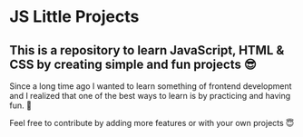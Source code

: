 # JS Little Projects

## This is a repository to learn JavaScript, HTML & CSS by creating simple and fun projects 😎

Since a long time ago I wanted to learn something of frontend development and I realized that one of the best ways to learn is by practicing and having fun. 🌟

Feel free to contribute by adding more features or with your own projects 😇 
